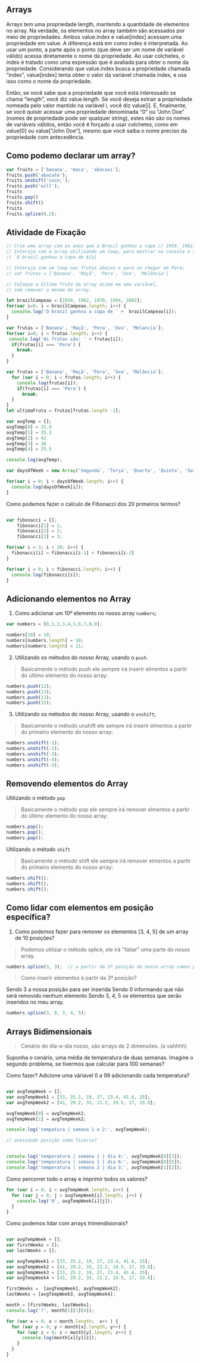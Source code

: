 ## Arrays

Arrays tem uma propriedade length, mantendo a quantidade de elementos no array. Na verdade, os elementos no array também são acessados por meio de propriedades. Ambos value.index e value[index] acessam uma propriedade em value. A diferença está em como index é interpretada. Ao usar um ponto, a parte após o ponto (que deve ser um nome de variável válido) acessa diretamente o nome da propriedade. Ao usar colchetes, o índex é tratado como uma expressão que é avaliada para obter o nome da propriedade. Considerando que value.index busca a propriedade chamada “index”, value[index] tenta obter o valor da variável chamada índex, e usa isso como o nome da propriedade.

Então, se você sabe que a propriedade que você está interessado se chama “length”, você diz value.length. Se você deseja extrair a propriedade nomeada pelo valor mantido na variável i, você diz value[i]. E, finalmente, se você quiser acessar uma propriedade denominada “0” ou “John Doe” (nomes de propriedade pode ser qualquer string), estes não são os nomes de variáveis válidos, então você é forçado a usar colchetes, como em value[0] ou value[“John Doe”], mesmo que você saiba o nome preciso da propriedade com antecedência.


## Como podemo declarar um array?

```js
var fruits = ['banana', 'maca', 'abacaxi'];
fruits.push('abacate');
fruits.unshift('coco;');
fruits.push('will');
fruits
fruits.pop()
fruits.shift()
fruits
fruits.splice(0,2);
```



## Atividade de Fixação

```js
// Crie uma array com os anos que o Brasil ganhou a copa // 1959, 1962, 1970, 1994, 2002
// Interaja com a array utilizando um loop, para mostrar no console a seguinte mensagem, 
// `O brasil ganhou a copa de ${a}

// Interaja com um loop nas frutas abaixo e pare ao chegar em Pera;
// var frutas = ['Banana', 'Maçã', 'Pera', 'Uva', 'Melância']

// Coloque a última fruta da array acima em uma variável, 
// sem remover a mesma da array.

let brazilCampeao = [1959, 1962, 1970, 1994, 2002];
for(var i=0; i < brazilCampeao.length; i++) {
  console.log('O brasil ganhou a copa de ' +  brazilCampeao[i]);
}

var frutas = ['Banana', 'Maçã', 'Pera', 'Uva', 'Melancia'];
for(var i=0; i < frutas.length; i++) {
 console.log('As frutas são: ' + frutas[i]);
  if(frutas[i] === 'Pera') {
    break;
  }
}

var frutas = ['Banana', 'Maçã', 'Pera', 'Uva', 'Melância'];
  for (var i = 0; i < frutas.length; i++) {
    console.log(frutas[i]);
    if(frutas[i] === 'Pera') {
      break;
  }
}
let ultimaFruta = frutas[frutas.length -1];

```


```js
var avgTemp = [];
avgTemp[0] = 31.9
avgTemp[1] = 35.3   
avgTemp[2] = 42 
avgTemp[3] = 38 
avgTemp[4] = 25.5

console.log(avgTemp);

var daysOfWeek = new Array('Segunda', 'Terça', 'Quarta', 'Quinta', 'Sexta', 'Sábado', 'Domingo');

for(var i = 0; i < daysOfWeek.length; i++) {
  console.log(daysOfWeek[i]);
}
```

Como podemos fazer o calculo de Fibonacci dos 20 primeiros termos? 

```js

var fibonacci = [];
    fibonacci[1] = 1;
    fibonacci[2] = 2;
    fibonacci[3] = 3;

for(var i = 3; i < 20; i++) {
  fibonacci[i] = fibonacci[i-1] + fibonacci[i-2]
}

for(var i = 0; i < fibonacci.length; i++) {
  console.log(fibonacci[i]);
}
```

## Adicionando elementos no Array

1. Como adicionar um 10º elemento no nosso array `numbers`;

```js
var numbers = [0,1,2,3,4,5,6,7,8,9];

numbers[10] = 10;
numbers[numbers.length] = 10;
numbers[numbers.length] = 11;
```

2. Utilizando os métodos do nosso Array, usando o `push`.
> Basicamente o método push ele sempre irá inserir elmentos a partir do último elemento do nosso array:

```js
numbers.push(12);
numbers.push(13);
numbers.push(13);
numbers.push(15);
```

3. Utilizando os métodos do nosso Array, usando o `unshift`;
> Basicamente o método unshift ele sempre irá inserir elmentos a partir do primeiro elemento do nosso array:

```js
numbers.unshift(-1);
numbers.unshift(-2);
numbers.unshift(-3);
numbers.unshift(-4);
numbers.unshift(-5);
```

## Removendo elementos do Array

Utilizando o método `pop`
> Basicamente o método pop ele sempre irá remover elmentos a partir do último elemento do nosso array:

```js
numbers.pop();
numbers.pop();
numbers.pop();
```

Utilizando o método `shift`
> Basicamente o método shift ele sempre irá remover elmentos a partir do primeiro elemento do nosso array:

```js
numbers.shift();
numbers.shift();
numbers.shift();
```

## Como lidar com  elementos em posição específica?

1. Como podemos fazer para remover os elementos [3, 4, 5] de um array de 10 posições?

> Podemos utilizar o método splice, ele irá "fatiar" uma parte do nosso array.

```js
numbers.splice(3, 3);  // a partir da 3º posição do nosso array vamos pegar os 3 elements.

```

> Como inserir elementos á partir da 3ª posição?

Sendo 3 a nossa posição para ser inserida
Sendo 0 informando que não será removido nenhum elemento
Sendo 3, 4, 5 os elementos que serão inseridos no meu array.

```js
numbers.splice(3, 0, 3, 4, 5);
```
## Arrays Bidimensionais

> Cenário do dia-a-dia nosso, são arrays de 2 dimensões. (a vahhhh)

Suponha o cenário, uma média de temperatura de duas semanas.
Imagine o segundo problema, se tivermos que calcular para 100 semanas?

Como fazer? Adicione uma váriavel 0 a 99 adicionando cada temperatura? 

```js

var avgTempWeek = [];
var avgTempWeek1 = [33, 25.2, 19, 27, 23.4, 41.6, 25];
var avgTempWeek2 = [41, 29.2, 33, 21.2, 19.5, 17, 33.8];

avgTempWeek[0] = avgTempWeek1;
avgTempWeek[1] = avgTempWeek2;

console.log('tempatura | semana 1 e 2:', avgTempWeek);

// acessando posição como ficaria?


console.log('temperatura | semana 1 | dia 4:', avgTempWeek[0][3]);
console.log('temperatura | semana 1 | dia 6:', avgTempWeek[0][5]);
console.log('temperatura | semana 2 | dia 3:', avgTempWeek[1][2]);

```

Como percorrer todo o array e imprimir todos os valores?

```js
for (var i = 0; i < avgTempWeek.length; i++) {
  for (var j = 0; j < avgTempWeek[i].length; j++) {
    console.log('0', avgTempWeek[i][j]); 
  }
}
```

Como podemos lidar com arrays trimendisionais?

```js

var avgTempWeek = [];
var firstWeeks = [];
var lastWeeks = [];

var avgTempWeek1 = [33, 25.2, 19, 27, 23.4, 41.6, 25];
var avgTempWeek2 = [41, 29.2, 33, 21.2, 19.5, 17, 33.8];
var avgTempWeek3 = [33, 25.2, 19, 27, 23.4, 41.6, 25];
var avgTempWeek4 = [41, 29.2, 33, 21.2, 19.5, 17, 33.8];

firstWeeks =  [avgTempWeek1, avgTempWeek2];
lastWeeks = [avgTempWeek3, avgTempWeek4];

month = [firstWeeks, lastWeeks];
console.log('?', month[1][1][4]);

for (var x = 0; x < month.length;  x++ ) {
  for (var y = 0; y < month[x].length; y++) {
    for (var z = 0; z < month[y].length; z++) {
      console.log(month[x][y][z]);
    }
  }
}
```